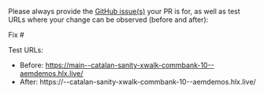 Please always provide the [GitHub issue(s)](../issues) your PR is for, as well as test URLs where your change can be observed (before and after):

Fix #<gh-issue-id>

Test URLs:
- Before: https://main--catalan-sanity-xwalk-commbank-10--aemdemos.hlx.live/
- After: https://<branch>--catalan-sanity-xwalk-commbank-10--aemdemos.hlx.live/
